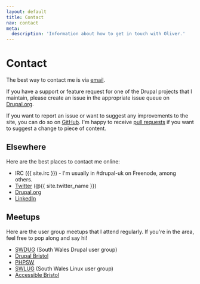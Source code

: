 ```yaml
---
layout: default
title: Contact
nav: contact
meta:
  description: 'Information about how to get in touch with Oliver.'
---
```

# Contact

The best way to contact me is via [email](mailto:oliver+contact@oliverdavies.co.uk?subject=Contact%20Oliver%20Davies).

If you have a support or feature request for one of the Drupal projects that I maintain, please create an issue in the appropriate issue queue on [Drupal.org](https://www.drupal.org).

If you want to report an issue or want to suggest any improvements to the site, you can do so on [GitHub](https://github.com/opdavies/opdavies.github.io/issues/new). I'm happy to receive [pull requests](https://help.github.com/articles/using-pull-requests) if you want to suggest a change to piece of content.

## Elsewhere

Here are the best places to contact me online:

* IRC ({{ site.irc }}) - I'm usually in #drupal-uk on Freenode, among others.
* <a href="{{ site.twitter }}">Twitter</a> (@{{ site.twitter_name }})
* <a href="{{ site.drupalorg_nice }}">Drupal.org</a>
* <a href="{{ site.linkedin }}">LinkedIn</a>

## Meetups

Here are the user group meetups that I attend regularly. If you're in the area, feel free to pop along and say hi!

* [SWDUG](http://www.swdug.co.uk) (South Wales Drupal user group)
* [Drupal Bristol](https://groups.drupal.org/bristol-and-west-uk)
* [PHPSW](http://www.phpsw.org.uk)
* [SWLUG](http://www.swlug.org) (South Wales Linux user group)
* [Accessible Bristol](http://www.accessiblebristol.org.uk)